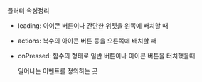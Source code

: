 플러터 속성정리

* leading: 아이콘 버튼이나 간단한 위젯을 왼쪽에 배치할 때

* actions: 복수의 아이콘 버튼 등을 오른쪽에 배치할 때

* onPressed: 함수의 형태로 일반 버튼이나 아이콘 버튼을 터치했을때

  일어나는 이벤트를 정의하는 곳